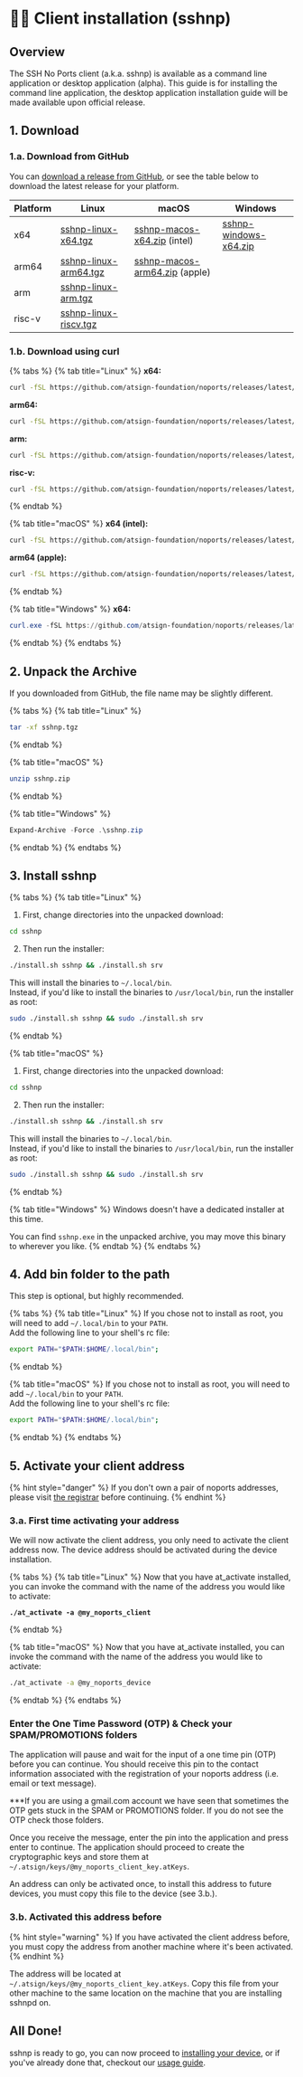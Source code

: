 # 👩‍💻 Client installation (sshnp)

## Overview

The SSH No Ports client (a.k.a. sshnp) is available as a command line application or desktop application (alpha). This guide is for installing the command line application, the desktop application installation guide will be made available upon official release.

## 1. Download

### 1.a. Download from GitHub

You can [download a release from GitHub](https://github.com/atsign-foundation/noports/releases/), or see the table below to download the latest release for your platform.

| Platform | Linux                                                                                                                | macOS                                                                                                                        | Windows                                                                                                              |
| -------- | -------------------------------------------------------------------------------------------------------------------- | ---------------------------------------------------------------------------------------------------------------------------- | -------------------------------------------------------------------------------------------------------------------- |
| x64      | [sshnp-linux-x64.tgz](https://github.com/atsign-foundation/noports/releases/latest/download/sshnp-linux-x64.tgz)     | [sshnp-macos-x64.zip](https://github.com/atsign-foundation/noports/releases/latest/download/sshnp-macos-x64.zip) (intel)     | [sshnp-windows-x64.zip](https://github.com/atsign-foundation/noports/releases/latest/download/sshnp-windows-x64.zip) |
| arm64    | [sshnp-linux-arm64.tgz](https://github.com/atsign-foundation/noports/releases/latest/download/sshnp-linux-arm64.tgz) | [sshnp-macos-arm64.zip](https://github.com/atsign-foundation/noports/releases/latest/download/sshnp-macos-arm64.zip) (apple) |                                                                                                                      |
| arm      | [sshnp-linux-arm.tgz](https://github.com/atsign-foundation/noports/releases/latest/download/sshnp-linux-arm.tgz)     |                                                                                                                              |                                                                                                                      |
| risc-v   | [sshnp-linux-riscv.tgz](https://github.com/atsign-foundation/noports/releases/latest/download/sshnp-linux-riscv.tgz) |                                                                                                                              |                                                                                                                      |

### 1.b. Download using curl

{% tabs %}
{% tab title="Linux" %}
**x64:**

```sh
curl -fSL https://github.com/atsign-foundation/noports/releases/latest/download/sshnp-linux-x64.tgz -o sshnp.tgz
```

**arm64:**

```bash
curl -fSL https://github.com/atsign-foundation/noports/releases/latest/download/sshnp-linux-arm64.tgz -o sshnp.tgz
```

**arm:**

```bash
curl -fSL https://github.com/atsign-foundation/noports/releases/latest/download/sshnp-linux-arm.tgz -o sshnp.tgz
```

**risc-v:**

```bash
curl -fSL https://github.com/atsign-foundation/noports/releases/latest/download/sshnp-linux-riscv.tgz -o sshnp.tgz
```
{% endtab %}

{% tab title="macOS" %}
**x64 (intel):**

```bash
curl -fSL https://github.com/atsign-foundation/noports/releases/latest/download/sshnp-macos-x64.zip -o sshnp.zip
```

**arm64 (apple):**

```bash
curl -fSL https://github.com/atsign-foundation/noports/releases/latest/download/sshnp-macos-arm64.zip -o sshnp.zip
```
{% endtab %}

{% tab title="Windows" %}
**x64:**

```powershell
curl.exe -fSL https://github.com/atsign-foundation/noports/releases/latest/download/sshnp-windows-x64.zip -o sshnp.zip
```
{% endtab %}
{% endtabs %}

## 2. Unpack the Archive

If you downloaded from GitHub, the file name may be slightly different.

{% tabs %}
{% tab title="Linux" %}
```bash
tar -xf sshnp.tgz
```
{% endtab %}

{% tab title="macOS" %}
```bash
unzip sshnp.zip
```
{% endtab %}

{% tab title="Windows" %}
```powershell
Expand-Archive -Force .\sshnp.zip
```
{% endtab %}
{% endtabs %}

## 3. Install sshnp

{% tabs %}
{% tab title="Linux" %}
1. First, change directories into the unpacked download:

```sh
cd sshnp
```

2. Then run the installer:

```sh
./install.sh sshnp && ./install.sh srv
```

This will install the binaries to `~/.local/bin`.\
Instead, if you'd like to install the binaries to `/usr/local/bin`, run the installer as root:

```sh
sudo ./install.sh sshnp && sudo ./install.sh srv
```
{% endtab %}

{% tab title="macOS" %}
1. First, change directories into the unpacked download:

```sh
cd sshnp
```

2. Then run the installer:

```sh
./install.sh sshnp && ./install.sh srv
```

This will install the binaries to `~/.local/bin`.\
Instead, if you'd like to install the binaries to `/usr/local/bin`, run the installer as root:

```sh
sudo ./install.sh sshnp && sudo ./install.sh srv
```
{% endtab %}

{% tab title="Windows" %}
Windows doesn't have a dedicated installer at this time.

You can find `sshnp.exe` in the unpacked archive, you may move this binary to wherever you like.
{% endtab %}
{% endtabs %}

## 4. Add bin folder to the path

This step is optional, but highly recommended.

{% tabs %}
{% tab title="Linux" %}
If you chose not to install as root, you will need to add `~/.local/bin` to your `PATH`.\
Add the following line to your shell's rc file:

```sh
export PATH="$PATH:$HOME/.local/bin";
```
{% endtab %}

{% tab title="macOS" %}
If you chose not to install as root, you will need to add `~/.local/bin` to your `PATH`.\
Add the following line to your shell's rc file:

```sh
export PATH="$PATH:$HOME/.local/bin";
```
{% endtab %}
{% endtabs %}

## 5. Activate your client address

{% hint style="danger" %}
If you don't own a pair of noports addresses, please visit [the registrar](https://my.noports.com/no-ports-invite/14dayfreetrial) before continuing.
{% endhint %}

### 3.a. First time activating your address

We will now activate the client address, you only need to activate the client address now. The device address should be activated during the device installation.

{% tabs %}
{% tab title="Linux" %}
Now that you have at\_activate installed, you can invoke the command with the name of the address you would like to activate:

<pre class="language-bash"><code class="lang-bash"><strong>./at_activate -a @my_noports_client
</strong></code></pre>
{% endtab %}

{% tab title="macOS" %}
Now that you have at\_activate installed, you can invoke the command with the name of the address you would like to activate:

```bash
./at_activate -a @my_noports_device
```
{% endtab %}
{% endtabs %}

### Enter the One Time Password (OTP) & Check your SPAM/PROMOTIONS folders

The application will pause and wait for the input of a one time pin (OTP) before you can continue. You should receive this pin to the contact information associated with the registration of your noports address (i.e. email or text message).

\*\*\*If you are using a gmail.com account we have seen that sometimes the OTP gets stuck in the SPAM or PROMOTIONS folder. If you do not see the OTP check those folders.&#x20;

Once you receive the message, enter the pin into the application and press enter to continue. The application should proceed to create the cryptographic keys and store them at `~/.atsign/keys/@my_noports_client_key.atKeys`.

An address can only be activated once, to install this address to future devices, you must copy this file to the device (see 3.b.).

### 3.b. Activated this address before

{% hint style="warning" %}
If you have activated the client address before, you must copy the address from another machine where it's been activated.&#x20;
{% endhint %}

The address will be located at `~/.atsign/keys/@my_noports_client_key.atKeys`. Copy this file from your other machine to the same location on the machine that you are installing sshnpd on.

## All Done!

sshnp is ready to go, you can now proceed to [installing your device](device-installation-sshnpd/), or if you've already done that, checkout our [usage guide](../usage-guide/basic-usage/).
